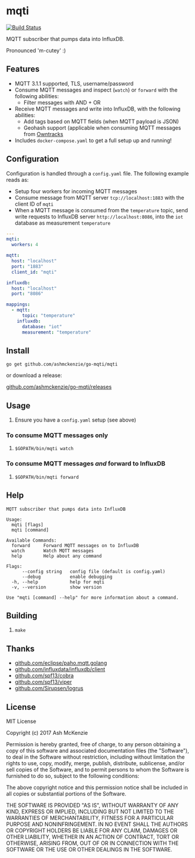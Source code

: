 # mqti

[![Build Status](https://travis-ci.org/ashmckenzie/go-mqti.svg?branch=master)](https://travis-ci.org/ashmckenzie/go-mqti)

MQTT subscriber that pumps data into InfluxDB.

Pronounced 'm-cutey' :)

## Features

* MQTT 3.1.1 supported, TLS, username/password
* Consume MQTT messages and inspect (`watch`) or `forward` with the following abilities:
  * Filter messages with AND + OR
* Receive MQTT messages and write into InfluxDB, with the following abilities:
  * Add tags based on MQTT fields (when MQTT payload is JSON)
  * Geohash support (applicable when consuming MQTT messages from [Owntracks](http://owntracks.org/)
* Includes `docker-compose.yaml` to get a full setup up and running!

## Configuration

Configuration is handled through a `config.yaml` file.  The following example reads as:

* Setup four workers for incoming MQTT messages
* Consume message from MQTT server `tcp://localhost:1883` with the client ID of `mqti`
* When a MQTT message is consumed from the `temperature` topic, send write requests to InfluxDB server `http://localhost:8086`, into the `iot` database as measurement `temperature`

```yaml
---
mqti:
  workers: 4

mqtt:
  host: "localhost"
  port: "1883"
  client_id: "mqti"

influxdb:
  host: "localhost"
  port: "8086"

mappings:
  - mqtt:
      topic: "temperature"
    influxdb:
      database: "iot"
      measurement: "temperature"
```

## Install

`go get github.com/ashmckenzie/go-mqti/mqti`

or download a release:

[github.com/ashmckenzie/go-mqti/releases](https://github.com/ashmckenzie/go-mqti/releases)

## Usage

1. Ensure you have a `config.yaml` setup (see above)

### To consume MQTT messages only

1. `$GOPATH/bin/mqti watch`

### To consume MQTT messages *and* forward to InfluxDB

1. `$GOPATH/bin/mqti forward`


## Help

```shell
MQTT subscriber that pumps data into InfluxDB

Usage:
  mqti [flags]
  mqti [command]

Available Commands:
  forward     Forward MQTT messages on to InfluxDB
  watch       Watch MQTT messages
  help        Help about any command

Flags:
      --config string   config file (default is config.yaml)
      --debug           enable debugging
  -h, --help            help for mqti
  -v, --version         show version

Use "mqti [command] --help" for more information about a command.
```

## Building

1. `make`

## Thanks

* [github.com/eclipse/paho.mqtt.golang](https://github.com/eclipse/paho.mqtt.golang)
* [github.com/influxdata/influxdb/client](https://github.com/influxdata/influxdb/client)
* [github.com/spf13/cobra](https://github.com/spf13/cobra)
* [github.com/spf13/viper](https://github.com/spf13/viper)
* [github.com/Sirupsen/logrus](https://github.com/Sirupsen/logrus)

## License

MIT License

Copyright (c) 2017 Ash McKenzie

Permission is hereby granted, free of charge, to any person obtaining a copy
of this software and associated documentation files (the "Software"), to deal
in the Software without restriction, including without limitation the rights
to use, copy, modify, merge, publish, distribute, sublicense, and/or sell
copies of the Software, and to permit persons to whom the Software is
furnished to do so, subject to the following conditions:

The above copyright notice and this permission notice shall be included in all
copies or substantial portions of the Software.

THE SOFTWARE IS PROVIDED "AS IS", WITHOUT WARRANTY OF ANY KIND, EXPRESS OR
IMPLIED, INCLUDING BUT NOT LIMITED TO THE WARRANTIES OF MERCHANTABILITY,
FITNESS FOR A PARTICULAR PURPOSE AND NONINFRINGEMENT. IN NO EVENT SHALL THE
AUTHORS OR COPYRIGHT HOLDERS BE LIABLE FOR ANY CLAIM, DAMAGES OR OTHER
LIABILITY, WHETHER IN AN ACTION OF CONTRACT, TORT OR OTHERWISE, ARISING FROM,
OUT OF OR IN CONNECTION WITH THE SOFTWARE OR THE USE OR OTHER DEALINGS IN THE
SOFTWARE.
